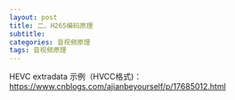 ```yaml
---
layout: post
title: 二、H265编码原理
subtitle: 
categories: 音视频原理
tags: 音视频原理
---
```





HEVC extradata 示例（HVCC格式)：https://www.cnblogs.com/ajianbeyourself/p/17685012.html

